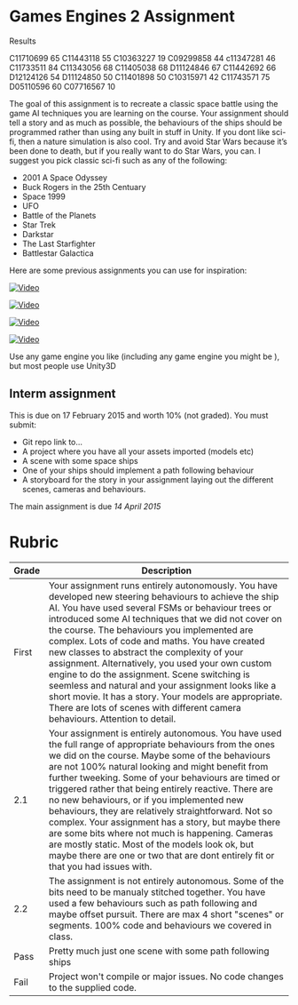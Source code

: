 # Games Engines 2 Assignment

Results

C11710699	65
C11443118	55
C10363227	19
C09299858	44
c11347281	46
C11733511	84
C11343056	68
C11405038	68
D11124846	67
C11442692	66
D12124126	54
D11124850	50
C11401898	50
C10315971	42
C11743571	75
D05110596	60
C07716567	10

The goal of this assignment is to recreate a classic space battle using the game AI techniques you are learning on the course. Your assignment should tell a story and as much as possible, the behaviours of the ships should be programmed rather than using any built in stuff in Unity. If you dont like sci-fi, then a nature simulation is also cool. Try and avoid Star Wars because it’s been done to death, but if you really want to do Star Wars, you can. I suggest you pick classic sci-fi such as any of the following:

- 2001 A Space Odyssey
- Buck Rogers in the 25th Centuary
- Space 1999
- UFO
- Battle of the Planets
- Star Trek
- Darkstar
- The Last Starfighter
- Battlestar Galactica

Here are some previous assignments you can use for inspiration:

[![Video](http://img.youtube.com/vi/TkehS8EH2WQ/0.jpg)](http://www.youtube.com/watch?v=TkehS8EH2WQ)

[![Video](http://img.youtube.com/vi/GdYAzGS0evA/0.jpg)](http://www.youtube.com/watch?v=GdYAzGS0evA)

[![Video](http://img.youtube.com/vi/UIS46a4Wczg/0.jpg)](http://www.youtube.com/watch?v=UIS46a4Wczg)

[![Video](http://img.youtube.com/vi/9pQaaBg91Zc/0.jpg)](http://www.youtube.com/watch?v=9pQaaBg91Zc)

Use any game engine you like (including any game engine you might be ), but most people use Unity3D

## Interm assignment
This is due on 17 February 2015 and worth 10% (not graded). You must submit:

- Git repo link to...
- A project where you have all your assets imported (models etc)
- A scene with some space ships
- One of your ships should implement a path following behaviour
- A storyboard for the story in your assignment laying out the different scenes, cameras and behaviours.

The main assignment is due *14 April 2015*

Rubric
======


| Grade | Description |
| ------|-------------|
| First | Your assignment runs entirely autonomously. You have developed new steering behaviours to achieve the ship AI. You have used several FSMs or behaviour trees or introduced some AI techniques that we did not cover on the course. The behaviours you implemented are complex. Lots of code and maths. You have created new classes to abstract the complexity of your assignment. Alternatively, you used your own custom engine to do the assignment. Scene switching is seemless and natural and your assignment looks like a short movie. It has a story. Your models are appropriate. There are lots of scenes with different camera behaviours. Attention to detail.|
| 2.1 | Your assignment is entirely autonomous. You have used the full range of appropriate behaviours from the ones we did on the course. Maybe some of the behaviours are not 100% natural looking and might benefit from further tweeking. Some of your behaviours are timed or triggered rather that being entirely reactive. There are no new behaviours, or if you implemented new behaviours, they are relatively straightforward. Not so complex. Your assignment has a story, but maybe there are some bits where not much is happening. Cameras are mostly static. Most of the models look ok, but maybe there are one or two that are dont entirely fit or that you had issues with. |
| 2.2 | The assignment is not entirely autonomous. Some of the bits need to be manualy stitched together. You have used a few behaviours such as path following and maybe offset pursuit. There are max 4 short "scenes" or segments. 100% code and behaviours we covered in class. |
| Pass | Pretty much just one scene with some path following ships|
| Fail | Project won't compile or major issues. No code changes to the supplied code. |
